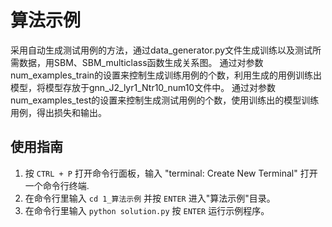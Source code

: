 # 算法示例


采用自动生成测试用例的方法，通过data_generator.py文件生成训练以及测试所需数据，用SBM、SBM_multiclass函数生成关系图。
通过对参数num_examples_train的设置来控制生成训练用例的个数，利用生成的用例训练出模型，将模型存放于gnn_J2_lyr1_Ntr10_num10文件中。
通过对参数num_examples_test的设置来控制生成测试用例的个数，使用训练出的模型训练用例，得出损失和输出。


## 使用指南


1. 按 `CTRL + P` 打开命令行面板，输入 "terminal: Create New Terminal" 打开一个命令行终端.
2. 在命令行里输入 `cd 1_算法示例` 并按 `ENTER` 进入"算法示例"目录。
3. 在命令行里输入 `python solution.py` 按 `ENTER` 运行示例程序。

